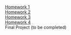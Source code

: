 [Homework 1](https://nikolay0803.github.io/genius-homework-1/)<br>
[Homework 2](https://nikolay0803.github.io/genius-homework-2/)<br>
[Homework 3](https://nikolay0803.github.io/genius-homework-3/)<br>
[Homework 4](https://nikolay0803.github.io/genius-homework-4/)<br>
Final Project (to be completed)

